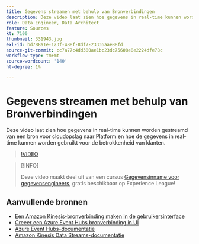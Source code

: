 ```yaml
---
title: Gegevens streamen met behulp van Bronverbindingen
description: Deze video laat zien hoe gegevens in real-time kunnen worden gestreamd van een bron voor cloudopslag naar Platform en hoe de gegevens in real-time kunnen worden gebruikt voor de betrokkenheid van klanten.
role: Data Engineer, Data Architect
feature: Sources
kt: 7100
thumbnail: 331943.jpg
exl-id: bd788a1e-123f-488f-8df7-23336aae88fd
source-git-commit: cc7a77c4dd380ae1bc23dc75608e8e2224dfe78c
workflow-type: tm+mt
source-wordcount: '140'
ht-degree: 1%

---
```


# Gegevens streamen met behulp van Bronverbindingen

Deze video laat zien hoe gegevens in real-time kunnen worden gestreamd van een bron voor cloudopslag naar Platform en hoe de gegevens in real-time kunnen worden gebruikt voor de betrokkenheid van klanten.


>[!VIDEO](https://video.tv.adobe.com/v/331943?quality=12&learn=on)

>[!INFO]
>
> Deze video maakt deel uit van een cursus [Gegevensinname voor gegevensengineers](https://experienceleague.adobe.com/?recommended=ExperiencePlatform-D-1-2020.1.dataingestion), gratis beschikbaar op Experience League!

## Aanvullende bronnen

* [Een Amazon Kinesis-bronverbinding maken in de gebruikersinterface](https://experienceleague.adobe.com/docs/experience-platform/sources/ui-tutorials/create/cloud-storage/kinesis.html)
* [Creeer een Azure Event Hubs bronverbinding in UI](https://experienceleague.adobe.com/docs/experience-platform/sources/ui-tutorials/create/cloud-storage/eventhub.html)
* [Azure Event Hubs-documentatie](https://docs.microsoft.com/en-us/azure/event-hubs/)
* [Amazon Kinesis Data Streams-documentatie](https://docs.aws.amazon.com/kinesis/index.html)
